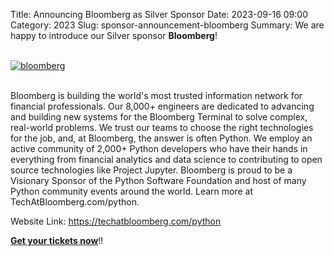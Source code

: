 Title: Announcing Bloomberg as Silver Sponsor
Date: 2023-09-16 09:00
Category: 2023
Slug: sponsor-announcement-bloomberg
Summary: We are happy to introduce our Silver sponsor **Bloomberg**!

<!-- PELICAN_END_SUMMARY -->
<br>
<div class="text-center">
  <a href="https://techatbloomberg.com/python" target="_blank">
    <img src="{static}/images/sponsors/bloomberg.png" alt="bloomberg" class="img-fluid responsive-image">
  </a>
</div>
<br>

Bloomberg is building the world's most trusted information network for financial professionals. Our 8,000+ engineers are dedicated to advancing and building new systems for the Bloomberg Terminal to solve complex, real-world problems. ​We trust our teams to choose the right technologies for the job, and, at Bloomberg, the answer is often Python. We employ an active community of 2,000+ Python developers who have their hands in everything from financial analytics and data science to contributing to open source technologies like Project Jupyter. Bloomberg is proud to be a Visionary Sponsor of the Python Software Foundation and host of many Python community events around the world. Learn more at TechAtBloomberg.com/python.

Website Link: <a href="https://techatbloomberg.com/python" target="_blank">https://techatbloomberg.com/python</a>

**[Get your tickets now](https://konfhub.com/pyconindia2023#tickets)**!!
